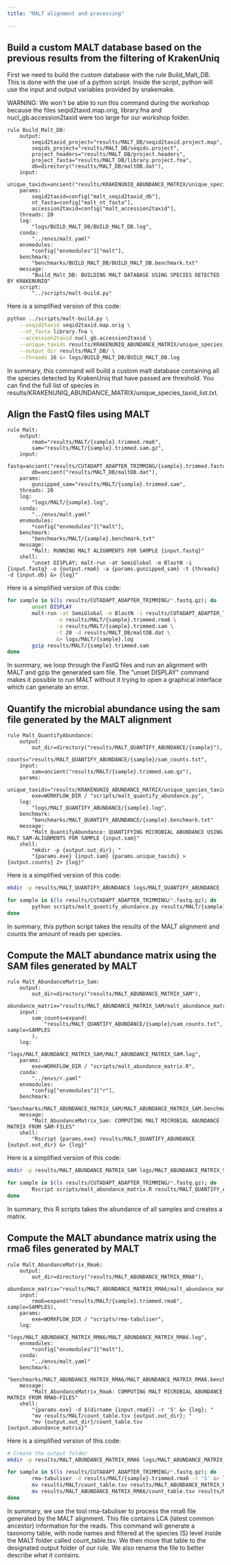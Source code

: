 ```yaml
---
title: "MALT alignment and processing"

---
```


## Build a custom MALT database based on the previous results from the filtering of KrakenUniq

First we need to build the custom database with the rule Build_Malt_DB. This is done with the use of a python script. Inside the script, python will use the input and output variables provided by snakemake. 

WARNING: We won't be able to run this command during the workshop because the files seqid2taxid.map.orig, library.fna and nucl_gb.accession2taxid were too large for our workshop folder. 

```
rule Build_Malt_DB:
    output:
        seqid2taxid_project="results/MALT_DB/seqid2taxid.project.map",
        seqids_project="results/MALT_DB/seqids.project",
        project_headers="results/MALT_DB/project.headers",
        project_fasta="results/MALT_DB/library.project.fna",
        db=directory("results/MALT_DB/maltDB.dat"),
    input:
        unique_taxids=ancient("results/KRAKENUNIQ_ABUNDANCE_MATRIX/unique_species_taxid_list.txt"),
    params:
        seqid2taxid=config["malt_seqid2taxid_db"],
        nt_fasta=config["malt_nt_fasta"],
        accession2taxid=config["malt_accession2taxid"],
    threads: 20
    log:
        "logs/BUILD_MALT_DB/BUILD_MALT_DB.log",
    conda:
        "../envs/malt.yaml"
    envmodules:
        *config["envmodules"]["malt"],
    benchmark:
        "benchmarks/BUILD_MALT_DB/BUILD_MALT_DB.benchmark.txt"
    message:
        "Build_Malt_DB: BUILDING MALT DATABASE USING SPECIES DETECTED BY KRAKENUNIQ"
    script:
        "../scripts/malt-build.py"
```

Here is a simplified version of this code:

```bash
python ../scripts/malt-build.py \
    --seqid2taxid seqid2taxid.map.orig \
    --nt_fasta library.fna \
    --accession2taxid nucl_gb.accession2taxid \
    --unique_taxids results/KRAKENUNIQ_ABUNDANCE_MATRIX/unique_species_taxid_list.txt \
    --output_dir results/MALT_DB/ \
    --threads 16 &> logs/BUILD_MALT_DB/BUILD_MALT_DB.log
```

In summary, this command will build a custom malt database containing all the species detected by KrakenUniq that have passed are threshold. You can find the full list of species in results/KRAKENUNIQ_ABUNDANCE_MATRIX/unique_species_taxid_list.txt.

## Align the FastQ files using MALT

```
rule Malt:
    output:
        rma6="results/MALT/{sample}.trimmed.rma6",
        sam="results/MALT/{sample}.trimmed.sam.gz",
    input:
        fastq=ancient("results/CUTADAPT_ADAPTER_TRIMMING/{sample}.trimmed.fastq.gz"),
        db=ancient("results/MALT_DB/maltDB.dat"),
    params:
        gunzipped_sam="results/MALT/{sample}.trimmed.sam",
    threads: 20
    log:
        "logs/MALT/{sample}.log",
    conda:
        "../envs/malt.yaml"
    envmodules:
        *config["envmodules"]["malt"],
    benchmark:
        "benchmarks/MALT/{sample}.benchmark.txt"
    message:
        "Malt: RUNNING MALT ALIGNMENTS FOR SAMPLE {input.fastq}"
    shell:
        "unset DISPLAY; malt-run -at SemiGlobal -m BlastN -i {input.fastq} -o {output.rma6} -a {params.gunzipped_sam} -t {threads} -d {input.db} &> {log}"
```

Here is a simplified version of this code:

```bash
for sample in $(ls results/CUTADAPT_ADAPTER_TRIMMING/*.fastq.gz); do
        unset DISPLAY
        malt-run -at SemiGlobal -m BlastN -i results/CUTADAPT_ADAPTER_TRIMMING/{sample}.trimmed.fastq.gz \
                -o results/MALT/{sample}.trimmed.rma6 \
                -a results/MALT/{sample}.trimmed.sam \
                -t 20 -d results/MALT_DB/maltDB.dat \
                &> logs/MALT/{sample}.log
        gzip results/MALT/{sample}.trimmed.sam
done
```

In summary, we loop through the FastQ files and run an alignment with MALT and gzip the generated sam file. The "unset DISPLAY" command makes it possible to run MALT without it trying to open a graphical interface which can generate an error. 

## Quantify the microbial abundance using the sam file generated by the MALT alignment

```
rule Malt_QuantifyAbundance:
    output:
        out_dir=directory("results/MALT_QUANTIFY_ABUNDANCE/{sample}"),
        counts="results/MALT_QUANTIFY_ABUNDANCE/{sample}/sam_counts.txt",
    input:
        sam=ancient("results/MALT/{sample}.trimmed.sam.gz"),
    params:
        unique_taxids="results/KRAKENUNIQ_ABUNDANCE_MATRIX/unique_species_taxid_list.txt",
        exe=WORKFLOW_DIR / "scripts/malt_quantify_abundance.py",
    log:
        "logs/MALT_QUANTIFY_ABUNDANCE/{sample}.log",
    benchmark:
        "benchmarks/MALT_QUANTIFY_ABUNDANCE/{sample}.benchmark.txt"
    message:
        "Malt_QuantifyAbundance: QUANTIFYING MICROBIAL ABUNDANCE USING MALT SAM-ALIGNMENTS FOR SAMPLE {input.sam}"
    shell:
        "mkdir -p {output.out_dir}; "
        "{params.exe} {input.sam} {params.unique_taxids} > {output.counts} 2> {log}"
```

Here is a simplified version of this code:

```bash
mkdir -p results/MALT_QUANTIFY_ABUNDANCE logs/MALT_QUANTIFY_ABUNDANCE

for sample in $(ls results/CUTADAPT_ADAPTER_TRIMMING/*.fastq.gz); do
        python scripts/malt_quantify_abundance.py results/MALT/{sample}.trimmed.sam.gz results/KRAKENUNIQ_ABUNDANCE_MATRIX/unique_species_taxid_list.txt > results/MALT_QUANTIFY_ABUNDANCE/{sample}/sam_counts.txt 2> logs/MALT_QUANTIFY_ABUNDANCE/{sample}.log
done
```

In summary, this python script takes the results of the MALT alignment and counts the amount of reads per species.

## Compute the MALT abundance matrix using the SAM files generated by MALT
 
```
rule Malt_AbundanceMatrix_Sam:
    output:
        out_dir=directory("results/MALT_ABUNDANCE_MATRIX_SAM"),
        abundance_matrix="results/MALT_ABUNDANCE_MATRIX_SAM/malt_abundance_matrix_sam.txt",
    input:
        sam_counts=expand(
            "results/MALT_QUANTIFY_ABUNDANCE/{sample}/sam_counts.txt", sample=SAMPLES
        ),
    log:
        "logs/MALT_ABUNDANCE_MATRIX_SAM/MALT_ABUNDANCE_MATRIX_SAM.log",
    params:
        exe=WORKFLOW_DIR / "scripts/malt_abundance_matrix.R",
    conda:
        "../envs/r.yaml"
    envmodules:
        *config["envmodules"]["r"],
    benchmark:
        "benchmarks/MALT_ABUNDANCE_MATRIX_SAM/MALT_ABUNDANCE_MATRIX_SAM.benchmark.txt"
    message:
        "Malt_AbundanceMatrix_Sam: COMPUTING MALT MICROBIAL ABUNDANCE MATRIX FROM SAM-FILES"
    shell:
        "Rscript {params.exe} results/MALT_QUANTIFY_ABUNDANCE {output.out_dir} &> {log}"
```

Here is a simplified version of this code:

```bash
mkdir -p results/MALT_ABUNDANCE_MATRIX_SAM logs/MALT_ABUNDANCE_MATRIX_SAM

for sample in $(ls results/CUTADAPT_ADAPTER_TRIMMING/*.fastq.gz); do
        Rscript scripts/malt_abundance_matrix.R results/MALT_QUANTIFY_ABUNDANCE results/MALT_ABUNDANCE_MATRIX_SAM/ > logs/MALT_ABUNDANCE_MATRIX_SAM/MALT_ABUNDANCE_MATRIX_SAM.log 2>&1
done
```

In summary, this R scripts takes the abundance of all samples and creates a matrix. 

## Compute the MALT abundance matrix using the rma6 files generated by MALT

```
rule Malt_AbundanceMatrix_Rma6:
    output:
        out_dir=directory("results/MALT_ABUNDANCE_MATRIX_RMA6"),
        abundance_matrix="results/MALT_ABUNDANCE_MATRIX_RMA6/malt_abundance_matrix_rma6.txt",
    input:
        rma6=expand("results/MALT/{sample}.trimmed.rma6", sample=SAMPLES),
    params:
        exe=WORKFLOW_DIR / "scripts/rma-tabuliser",
    log:
        "logs/MALT_ABUNDANCE_MATRIX_RMA6/MALT_ABUNDANCE_MATRIX_RMA6.log",
    envmodules:
        *config["envmodules"]["malt"],
    conda:
        "../envs/malt.yaml"
    benchmark:
        "benchmarks/MALT_ABUNDANCE_MATRIX_RMA6/MALT_ABUNDANCE_MATRIX_RMA6.benchmark.txt"
    message:
        "Malt_AbundanceMatrix_Rma6: COMPUTING MALT MICROBIAL ABUNDANCE MATRIX FROM RMA6-FILES"
    shell:
        "{params.exe} -d $(dirname {input.rma6}) -r 'S' &> {log}; "
        "mv results/MALT/count_table.tsv {output.out_dir}; "
        "mv {output.out_dir}/count_table.tsv {output.abundance_matrix}"
```

Here is a simplified version of this code:

```bash
# Create the output folder
mkdir -p results/MALT_ABUNDANCE_MATRIX_RMA6 logs/MALT_ABUNDANCE_MATRIX_RMA6

for sample in $(ls results/CUTADAPT_ADAPTER_TRIMMING/*.fastq.gz); do
        rma-tabuliser -d results/MALT/{sample}.trimmed.rma6 -r 'S' &> logs/MALT_ABUNDANCE_MATRIX_RMA6/MALT_ABUNDANCE_MATRIX_RMA6.log;
        mv results/MALT/count_table.tsv results/MALT_ABUNDANCE_MATRIX_RMA6/;
        mv results/MALT_ABUNDANCE_MATRIX_RMA6/count_table.tsv results/MALT_ABUNDANCE_MATRIX_RMA6/malt_abundance_matrix_rma6.txt
done
```

In summary, we use the tool rma-tabuliser to process the rma6 file generated by the MALT alignment. This file contains LCA (latest common ancestor) information for the reads. This command will generate a taxonomy table, with node names and filtered at the species (S) level inside the MALT folder called count_table.tsv. We then move that table to the designated output folder of our rule. We also rename the file to better describe what it contains. 

